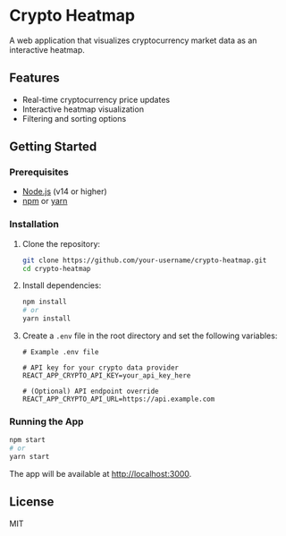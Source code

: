 
# Crypto Heatmap

A web application that visualizes cryptocurrency market data as an interactive heatmap.

## Features

- Real-time cryptocurrency price updates
- Interactive heatmap visualization
- Filtering and sorting options

## Getting Started

### Prerequisites

- [Node.js](https://nodejs.org/) (v14 or higher)
- [npm](https://www.npmjs.com/) or [yarn](https://yarnpkg.com/)

### Installation

1. Clone the repository:
    ```bash
    git clone https://github.com/your-username/crypto-heatmap.git
    cd crypto-heatmap
    ```

2. Install dependencies:
    ```bash
    npm install
    # or
    yarn install
    ```

3. Create a `.env` file in the root directory and set the following variables:

    ```env
    # Example .env file

    # API key for your crypto data provider
    REACT_APP_CRYPTO_API_KEY=your_api_key_here

    # (Optional) API endpoint override
    REACT_APP_CRYPTO_API_URL=https://api.example.com
    ```

### Running the App

```bash
npm start
# or
yarn start
```

The app will be available at [http://localhost:3000](http://localhost:3000).

## License

MIT
